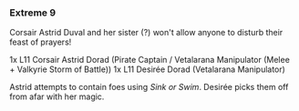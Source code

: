 ### Extreme 9

Corsair Astrid Duval and her sister (?) won't allow anyone to disturb their feast of prayers!

1x L11 Corsair Astrid Dorad (Pirate Captain / Vetalarana Manipulator (Melee + Valkyrie Storm of Battle))
1x L11 Desirée Dorad (Vetalarana Manipulator)

Astrid attempts to contain foes using *Sink or Swim*. Desirée picks them off from afar with her magic.